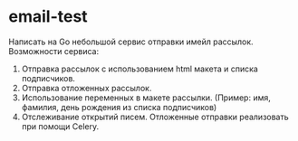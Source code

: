 # email-test

Написать на Go небольшой сервис отправки имейл рассылок.
Возможности сервиса:
  1. Отправка рассылок с использованием html макета и списка подписчиков.
  2. Отправка отложенных рассылок.
  3. Использование переменных в макете рассылки. (Пример: имя, фамилия, день рождения из списка подписчиков)
  4. Отслеживание открытий писем.
Отложенные отправки реализовать при помощи Celery.
